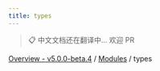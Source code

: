 ```yaml
---
title: types
---
```


> 📋 中文文档还在翻译中... 欢迎 PR

[Overview - v5.0.0-beta.4](../README.zh.md) / [Modules](../modules.zh.md) / types
